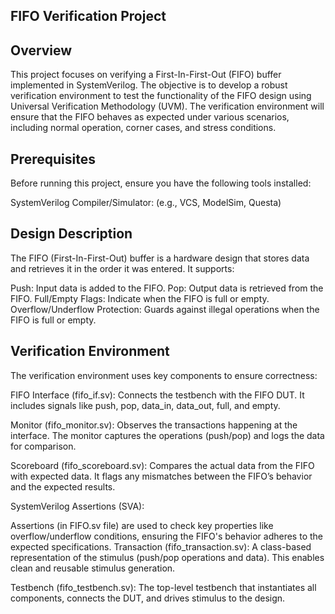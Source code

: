 ## FIFO Verification Project

## Overview
This project focuses on verifying a First-In-First-Out (FIFO) buffer implemented in SystemVerilog. The objective is to develop a robust verification environment to test the functionality of the FIFO design using Universal Verification Methodology (UVM). The verification environment will ensure that the FIFO behaves as expected under various scenarios, including normal operation, corner cases, and stress conditions.

## Prerequisites
Before running this project, ensure you have the following tools installed:

SystemVerilog Compiler/Simulator: (e.g., VCS, ModelSim, Questa)

## Design Description

The FIFO (First-In-First-Out) buffer is a hardware design that stores data and retrieves it in the order it was entered. It supports:

Push: Input data is added to the FIFO.
Pop: Output data is retrieved from the FIFO.
Full/Empty Flags: Indicate when the FIFO is full or empty.
Overflow/Underflow Protection: Guards against illegal operations when the FIFO is full or empty.

## Verification Environment
The verification environment uses key components to ensure correctness:

FIFO Interface (fifo_if.sv): Connects the testbench with the FIFO DUT. It includes signals like push, pop, data_in, data_out, full, and empty.

Monitor (fifo_monitor.sv): Observes the transactions happening at the interface. The monitor captures the operations (push/pop) and logs the data for comparison.

Scoreboard (fifo_scoreboard.sv): Compares the actual data from the FIFO with expected data. It flags any mismatches between the FIFO’s behavior and the expected results.

SystemVerilog Assertions (SVA):

Assertions (in FIFO.sv file) are used to check key properties like overflow/underflow conditions, ensuring the FIFO's behavior adheres to the expected specifications.
Transaction (fifo_transaction.sv): A class-based representation of the stimulus (push/pop operations and data). This enables clean and reusable stimulus generation.

Testbench (fifo_testbench.sv): The top-level testbench that instantiates all components, connects the DUT, and drives stimulus to the design.

